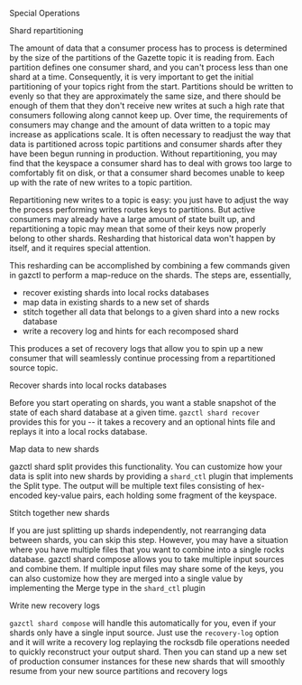 Special Operations

Shard repartitioning

The amount of data that a consumer process has to process is determined by the size of the partitions of the Gazette topic it is reading from. Each partition defines one consumer shard, and you can't process less than one shard at a time. Consequently, it is very important to get the initial partitioning of your topics right from the start. Partitions should be written to evenly so that they are approximately the same size, and there should be enough of them that they don't receive new writes at such a high rate that consumers following along cannot keep up. Over time, the requirements of consumers may change and the amount of data written to a topic may increase as applications scale. It is often necessary to readjust the way that data is partitioned across topic partitions and consumer shards after they have been begun running in production. Without repartitioning, you may find that the keyspace a consumer shard has to deal with grows too large to comfortably fit on disk, or that a consumer shard becomes unable to keep up with the rate of new writes to a topic partition.

Repartitioning new writes to a topic is easy: you just have to adjust the way the process performing writes routes keys to partitions. But active consumers may already have a large amount of state built up, and repartitioning a topic may mean that some of their keys now properly belong to other shards. Resharding that historical data won't happen by itself, and it requires special attention.

This resharding can be accomplished by combining a few commands given in gazctl to perform a map-reduce on the shards. The steps are, essentially, 
* recover existing shards into local rocks databases
* map data in existing shards to a new set of shards
* stitch together all data that belongs to a given shard into a new rocks database
* write a recovery log and hints for each recomposed shard

This produces a set of recovery logs that allow you to spin up a new consumer that will seamlessly continue processing from a repartitioned source topic.

Recover shards into local rocks databases

Before you start operating on shards, you want a stable snapshot of the state of each shard database at a given time. `gazctl shard recover` provides this for you -- it takes a recovery and an optional hints file and replays it into a local rocks database.

Map data to new shards

gazctl shard split provides this functionality. You can customize how your data is split into new shards by providing a `shard_ctl` plugin that implements the Split type. The output will be multiple text files consisting of hex-encoded key-value pairs, each holding some fragment of the keyspace.

Stitch together new shards

If you are just splitting up shards independently, not rearranging data between shards, you can skip this step. However, you may have a situation where you have multiple files that you want to combine into a single rocks database. gazctl shard compose allows you to take multiple input sources and combine them. If multiple input files may share some of the keys, you can also customize how they are merged into a single value by implementing the Merge type in the `shard_ctl` plugin

Write new recovery logs

`gazctl shard compose` will handle this automatically for you, even if your shards only have a single input source. Just use the `recovery-log` option and it will write a recovery log replaying the rocksdb file operations needed to quickly reconstruct your output shard. Then you can stand up a new set of production consumer instances for these new shards that will smoothly resume from your new source partitions and recovery logs
